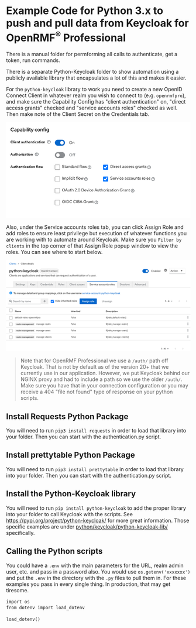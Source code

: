 # Example Code for Python 3.x to push and pull data from Keycloak for OpenRMF<sup>&reg;</sup> Professional
There is a manual folder for permforming all calls to authenticate, get a token, run commands. 

There is a separate Python-Keycloak folder to show automation using a publicly available library that encapsulates a lot of this and makes it easier. 

For the `python-keycloak` library to work you need to create a new OpenID Connect Client in whatever realm you wish to connect to (e.g. `openrmfpro`), and make sure the Capability Config has "client authentication" on, "direct access grants" checked and "service accounts roles" checked as well. Then make note of the Client Secret on the Credentials tab.

![Capability Config settings](./img/capability-config.png?raw=true)

Also, under the Service accounts roles tab, you can click Assign Role and add roles to ensure least privilege but execution of whatever functions you are working with to automate around Keycloak. Make sure you `Filter by clients` in the top corner of that Assign Role popup window to view the roles.  You can see where to start below.

![Capability Config settings](./img/service-accounts-roles.png?raw=true)

> Note that for OpenRMF Professional we use a `/auth/` path off Keycloak. That is not by default as of the version 20+ that we currently use in our application. However, we put Keycloak behind our NGINX proxy and had to include a path so we use the older `/auth/`. Make sure you have that in your connection configuration or you may receive a 404 "file not found" type of response on your python scripts.

## Install Requests Python Package

You will need to run `pip3 install requests` in order to load that library into your folder. Then you can start with the authentication.py script.

## Install prettytable Python Package

You will need to run `pip3 install prettytable` in order to load that library into your folder. Then you can start with the authentication.py script.

## Install the Python-Keycloak library

You will need to run `pip install python-keycloak` to add the proper library into your folder to call Keycloak with the scripts. See https://pypi.org/project/python-keycloak/ for more great information.  Those specific examples are under <a href="./python/keycloak/python-keycloak-lib/">python/keycloak/python-keycloak-lib/</a> specifically. 

## Calling the Python scripts

You could have a `.env` with the main parameters for the URL, realm admin user, etc. and pass in a password also. You would use `os.getenv('xxxxxxx')` and put the `.env` in the directory with the `.py` files to pull them in. For these examples you pass in every single thing. In production, that may get tiresome. 

```
import os
from dotenv import load_dotenv

load_dotenv()
```